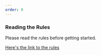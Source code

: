 ```yaml
---
order: 0
---
```


### Reading the Rules

Please read the rules before getting started.

[Here's the link to the rules](../rules.md)
